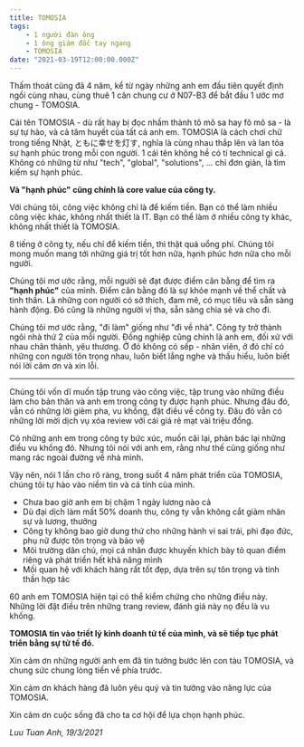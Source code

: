 ```yaml
---
title: TOMOSIA
tags:
    - 1 người đàn ông
    - 1 ông giám đốc tay ngang
    - TOMOSIA
date: "2021-03-19T12:00:00.000Z"
---
```


Thấm thoát cũng đã 4 năm, kể từ ngày những anh em đầu tiên quyết định ngồi cùng nhau, cùng thuê 1 căn chung cư ở N07-B3 để bắt đầu 1 ước mơ chung - TOMOSIA.

Cái tên TOMOSIA - dù rất hay bị đọc nhầm thành tô mô sa hay fô mô sa - là sự tự hào, và cả tâm huyết của tất cả anh em. TOMOSIA là cách chơi chữ trong tiếng Nhật, ともに幸せを灯す, nghĩa là cùng nhau thắp lên và lan tỏa sự hạnh phúc trong mỗi con người. 1 cái tên không hề có tí technical gì cả. Không có những từ như "tech", "global", "solutions", ... chỉ đơn giản, là tìm kiếm sự hạnh phúc.

**Và "hạnh phúc" cũng chính là core value của công ty.**

Với chúng tôi, công việc không chỉ là để kiếm tiền. Bạn có thể làm nhiều công việc khác, không nhất thiết là IT. Bạn có thể làm ở nhiều công ty khác, không nhất thiết là TOMOSIA.

8 tiếng ở công ty, nếu chỉ để kiếm tiền, thì thật quá uổng phí. Chúng tôi mong muốn mang tới những giá trị tốt hơn nữa, hạnh phúc hơn nữa cho mỗi người.

Chúng tôi mơ ước rằng, mỗi người sẽ đạt được điểm cân bằng để tìm ra **"hạnh phúc"** của mình. 
Điểm cân bằng đó là sự khỏe mạnh về thể chất và tinh thần. 
Là những con người có sở thích, đam mê, có mục tiêu và sẵn sàng hành động. 
Đó cũng là những người vị tha, sẵn sàng chia sẻ và cho đi.

Chúng tôi mơ ước rằng, "đi làm" giống như "đi về nhà". Công ty trở thành ngôi nhà thứ 2 của mỗi người. Đồng nghiệp cũng chính là anh em, đối xử với nhau chân thành, yêu thương. Ở đó không có sếp - nhân viên, ở đó chỉ có những con người tôn trọng nhau, luôn biết lắng nghe và thấu hiểu, luôn biết nói lời cảm ơn và xin lỗi.

---

Chúng tôi vốn dĩ muốn tập trung vào công việc, tập trung vào những điều làm cho bản thân và anh em trong công ty được hạnh phúc. Nhưng đâu đó, vẫn có những lời gièm pha, vu khống, đặt điều về công ty. Đâu đó vẫn có những lời mời dịch vụ xóa review với cái giá rẻ mạt vài triệu đồng.

Có những anh em trong công ty bức xúc, muốn cãi lại, phản bác lại những điều vu khống đó. Nhưng tôi nói với anh em, rằng như thế cũng giống như mang rác ngoài đường về nhà mình.

Vậy nên, nói 1 lần cho rõ ràng, trong suốt 4 năm phát triển của TOMOSIA, chúng tôi tự hào vào niềm tin và cá tính của mình.

- Chưa bao giờ anh em bị chậm 1 ngày lương nào cả
- Dù đại dịch làm mất 50% doanh thu, công ty vẫn không cắt giảm nhân sự và lương, thưởng
- Công ty không bao giờ dung thứ cho những hành vi sai trái, phi đạo đức, phụ nữ được tôn trọng và bảo vệ
- Môi trường dân chủ, mọi cá nhân được khuyến khích bày tỏ quan điểm riêng và phát triển hết khả năng mình
- Mối quan hệ với khách hàng rất tốt đẹp, dựa trên sự tôn trọng và tinh thần hợp tác

60 anh em TOMOSIA hiện tại có thể kiểm chứng cho những điều này. Những lời đặt điều trên những trang review, đánh giá này nọ đều là vu khống.

**TOMOSIA tin vào triết lý kinh doanh tử tế của mình, và sẽ tiếp tục phát triển bằng sự tử tế đó.**

Xin cảm ơn những người anh em đã tin tưởng bước lên con tàu TOMOSIA, và chung sức chung lòng tiến về phía trước.

Xin cảm ơn khách hàng đã luôn yêu quý và tin tưởng vào năng lực của TOMOSIA. 

Xin cảm ơn cuộc sống đã cho ta cơ hội để lựa chọn hạnh phúc. 

_Luu Tuan Anh, 19/3/2021_